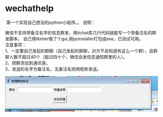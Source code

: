 # wechathelp 
 第一个实现自己想法的python小程序。。
  说明：    
 
  微信不支持带备注名字的信息群发，用itchat库几行代码就能写一个带备注名的群发脚本。
  自己用tkinter做了个gui,用pyinstaller打包成exe，已测试可用。    
  注意事项：    
  1、一定要自己发起的群聊（自己发起的群聊，对方不会知道有这么一个群），且群聊人数不超过40个（超过四十个，微信会发信息通知群里的人）。    
  2、把群添加到通讯录。     
  3、发送的名字为备注名，无备注名则用昵称发送。    
  
![](https://github.com/cqzan/wechat/blob/master/%E5%BE%AE%E4%BF%A1.png)
